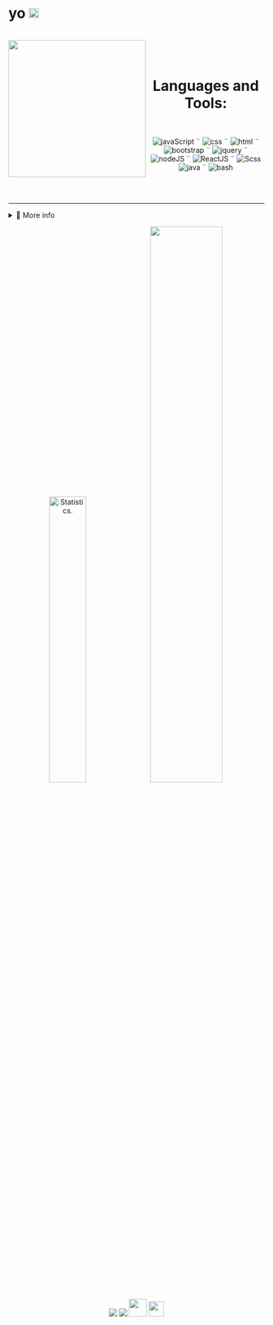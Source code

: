 <h1> yo <img src="https://media.giphy.com/media/hvRJCLFzcasrR4ia7z/giphy.gif" width="20px" height="20px"> </h1>
<br/>

<div align="center">
  <a href"https://www.instagram.com/p/CWEVXbtBvoi/"><img src="./img/Aravi-semiRoundedEdges.gif" align="left" width="270px"></a> <!--Sauce: EpicSeven's IG-->
<br/>
<br/>
  
<!-- // -->
  <h1 align="center"> Languages and Tools: </h1>
<br/>
<p align="center"> 
  <img src="https://img.icons8.com/color/40/000000/javascript--v2.png" alt="javaScript"/> ¨
  <img src="https://img.icons8.com/color/40/000000/css3.png" alt="css"/> ¨
  <img src="https://img.icons8.com/color/40/000000/html-5--v1.png" alt="html"/> ¨
  <img src="https://img.icons8.com/external-tal-revivo-shadow-tal-revivo/33/000000/external-bootstrap-a-free-and-open-source-css-framework-logo-shadow-tal-revivo.png" alt="bootstrap"/> ¨
  <img src="https://img.icons8.com/external-tal-revivo-color-tal-revivo/33/000000/external-jquery-is-a-javascript-library-designed-to-simplify-html-logo-color-tal-revivo.png" alt="jquery"/> ¨
  <img src="https://img.icons8.com/fluency/40/000000/node-js.png" alt="nodeJS"/> ¨
  <img src="https://img.icons8.com/plasticine/40/000000/react.png" alt="ReactJS"/> ¨
  <img src="https://img.icons8.com/color/40/000000/sass-avatar.png" alt="Scss"/>
  <!--<img src="https://img.icons8.com/external-tal-revivo-green-tal-revivo/40/000000/external-nodemon-process-will-automatically-restart-when-your-code-changes-logo-green-tal-revivo.png"/> ¨-->
  <img src="https://img.icons8.com/color/40/000000/java-coffee-cup-logo--v2.png" alt="java"/> ¨
<!--   <img src="https://img.icons8.com/officel/40/000000/php-logo.png" alt="php"/> ¨ -->
<!--   <img src="https://img.icons8.com/color/40/000000/c-sharp-logo.png" alt="C#"/> ¨ -->
<!--   <img src="https://img.icons8.com/fluency/40/000000/visual-studio-code-2019.png" alt="VisualStudio"/> ¨ -->
    <img src="https://img.icons8.com/plasticine/40/000000/bash.png" alt="bash"/> 
</p>
</div>

<!-- // -->

<br/>
<br/>

---

<details>
 <summary>🎲 More info</summary>
 
 <br/>
 
 ### About me
 - 📚 Currently I am learning NextJS.
 - 🎮 I've been playing Valorant and... G- Genshin... (just a tiny bit tho)
 - ❄️ I enjoy a cozy place w some hot drink when it's cold 
 - ✨ Omniscient reader's viewpoint is my favorite novel & manhwa
<br/>
 
 ### Others
 - 🗺 I'm from Brazil.
 - 💬 Portuguese is my primary language but I can also work with English
 - 📫 If you need something, just send me a message.
<br/>
 
 <div align="center">   

<hr />
<br/>

 <img width="20.5%" src="https://avatars.githubusercontent.com/u/89911360?v=4" />
 
 <img  width="53.5%" src="https://github-readme-stats.vercel.app/api?username=Nyyu&show_icons=true&show_icons=true&title_color=&icon_color=f0f0f0&text_color=f0f0f0&bg_color=151b22&hide_border=true" alt="Statistics." /> 
    
  </div>

</details>

<!-- // --> 


  <p align="center">
<!--      <img width="50%" src="https://github-readme-stats.vercel.app/api?username=Nyyu&show_icons=true&show_icons=true&title_color=&icon_color=f0f0f0&text_color=f0f0f0&bg_color=151b22&hide_border=true" /> -->
  <img width="38%" src="https://github-readme-stats.vercel.app/api/top-langs/?username=Nyyu&show_icons=true&layout=compact&langs_count=7&title_color=&icon_color=f0f0f0&text_color=f0f0f0&bg_color=151b22&hide_border=true" alt="Statistics." />
      <img width="53%" src="https://github-readme-streak-stats.herokuapp.com?user=Nyyu&theme=tokyonight&hide_border=true&date_format=j%20M%5B%20Y%5D" />
    </a>
  </p>
<br>
 <p align='center'>
   <a href="./info.json"><img src="https://img.icons8.com/color/35/000000/discord-logo.png"/></a>
    <a href="https://www.linkedin.com/in/nyyu/"><img src="https://img.icons8.com/color/35/000000/linkedin.png"/></a>
    <a href="https://open.spotify.com/user/22zeqmif7eu5yhumumjqia4ki?si=4b27e572c63145c8"><img  width="35px" src="https://img.icons8.com/color/48/000000/spotify--v3.png"/></a>
    <a href="https://www.frontendmentor.io/profile/Nyyu"><img  width="30px" src="./img/favicon-32x32.png"/></a>
 </p>
